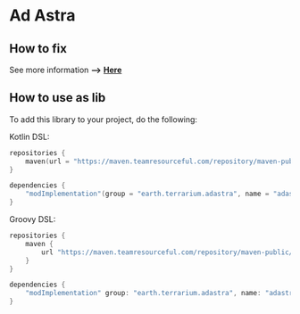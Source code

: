 # Ad Astra
## How to fix
See more information **-->** [**Here**](https://github.com/shedaniel/REIPluginCompatibilities-Issues/issues/23)
## How to use as lib
To add this library to your project, do the following:

Kotlin DSL:
```kotlin
repositories {
    maven(url = "https://maven.teamresourceful.com/repository/maven-public/")
}

dependencies {
    "modImplementation"(group = "earth.terrarium.adastra", name = "adastra-$modLoader-$minecraftVersion", version = adAstraVersion)
}
```

Groovy DSL:
```groovy
repositories {
    maven {
        url "https://maven.teamresourceful.com/repository/maven-public/"
    }
}

dependencies {
    "modImplementation" group: "earth.terrarium.adastra", name: "adastra-$modLoader-$minecraftVersion", version: adAstraVersion
}
```

